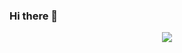 ### Hi there 👋
<div id="header" align="center">
  <img src="https://media.giphy.com/media/qgQUggAC3Pfv687qPC/giphy.gif"/>
</div>
<!--
**pavel-surzhenko/pavel-surzhenko** is a ✨ _special_ ✨ repository because its `README.md` (this file) appears on your GitHub profile.

Here are some ideas to get you started:

- 🔭 I’m currently working on ...
- 🌱 I’m currently learning ...
- 👯 I’m looking to collaborate on ...
- 🤔 I’m looking for help with ...
- 💬 Ask me about ...
- 📫 How to reach me: ...
- 😄 Pronouns: ...
- ⚡ Fun fact: ...
-->
